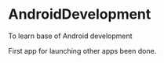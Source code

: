 # AndroidDevelopment
To learn base of Android development

First app for launching other apps been done.
